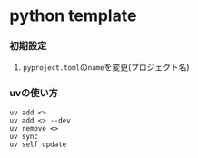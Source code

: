 # python template
### 初期設定
1. `pyproject.toml`の`name`を変更(プロジェクト名)

### uvの使い方
```
uv add <>
uv add <> --dev 
uv remove <>
uv sync
uv self update
```